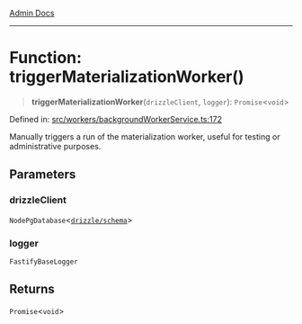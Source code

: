 [Admin Docs](/)

***

# Function: triggerMaterializationWorker()

> **triggerMaterializationWorker**(`drizzleClient`, `logger`): `Promise`\<`void`\>

Defined in: [src/workers/backgroundWorkerService.ts:172](https://github.com/Sourya07/talawa-api/blob/cfbd515d04ffba748b09232a33807f1845dd1878/src/workers/backgroundWorkerService.ts#L172)

Manually triggers a run of the materialization worker, useful for testing or administrative purposes.

## Parameters

### drizzleClient

`NodePgDatabase`\<[`drizzle/schema`](../../../drizzle/schema/README.md)\>

### logger

`FastifyBaseLogger`

## Returns

`Promise`\<`void`\>
